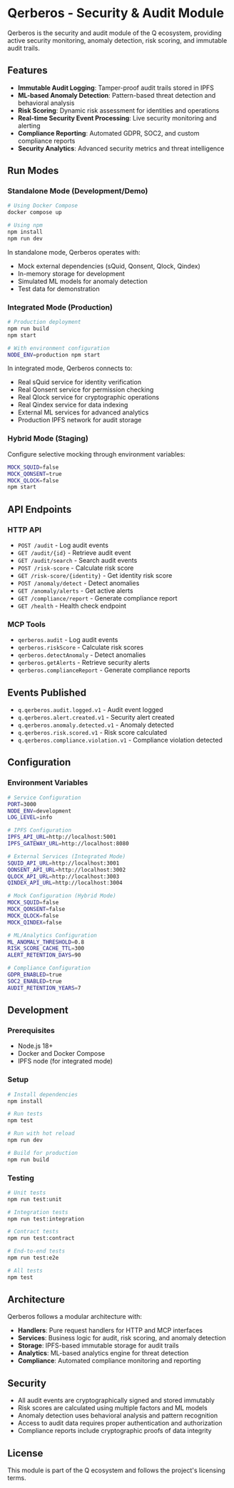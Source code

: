 # Qerberos - Security & Audit Module

Qerberos is the security and audit module of the Q ecosystem, providing active security monitoring, anomaly detection, risk scoring, and immutable audit trails.

## Features

- **Immutable Audit Logging**: Tamper-proof audit trails stored in IPFS
- **ML-based Anomaly Detection**: Pattern-based threat detection and behavioral analysis
- **Risk Scoring**: Dynamic risk assessment for identities and operations
- **Real-time Security Event Processing**: Live security monitoring and alerting
- **Compliance Reporting**: Automated GDPR, SOC2, and custom compliance reports
- **Security Analytics**: Advanced security metrics and threat intelligence

## Run Modes

### Standalone Mode (Development/Demo)

```bash
# Using Docker Compose
docker compose up

# Using npm
npm install
npm run dev
```

In standalone mode, Qerberos operates with:
- Mock external dependencies (sQuid, Qonsent, Qlock, Qindex)
- In-memory storage for development
- Simulated ML models for anomaly detection
- Test data for demonstration

### Integrated Mode (Production)

```bash
# Production deployment
npm run build
npm start

# With environment configuration
NODE_ENV=production npm start
```

In integrated mode, Qerberos connects to:
- Real sQuid service for identity verification
- Real Qonsent service for permission checking
- Real Qlock service for cryptographic operations
- Real Qindex service for data indexing
- External ML services for advanced analytics
- Production IPFS network for audit storage

### Hybrid Mode (Staging)

Configure selective mocking through environment variables:
```bash
MOCK_SQUID=false
MOCK_QONSENT=true
MOCK_QLOCK=false
npm start
```

## API Endpoints

### HTTP API

- `POST /audit` - Log audit events
- `GET /audit/{id}` - Retrieve audit event
- `GET /audit/search` - Search audit events
- `POST /risk-score` - Calculate risk score
- `GET /risk-score/{identity}` - Get identity risk score
- `POST /anomaly/detect` - Detect anomalies
- `GET /anomaly/alerts` - Get active alerts
- `GET /compliance/report` - Generate compliance report
- `GET /health` - Health check endpoint

### MCP Tools

- `qerberos.audit` - Log audit events
- `qerberos.riskScore` - Calculate risk scores
- `qerberos.detectAnomaly` - Detect anomalies
- `qerberos.getAlerts` - Retrieve security alerts
- `qerberos.complianceReport` - Generate compliance reports

## Events Published

- `q.qerberos.audit.logged.v1` - Audit event logged
- `q.qerberos.alert.created.v1` - Security alert created
- `q.qerberos.anomaly.detected.v1` - Anomaly detected
- `q.qerberos.risk.scored.v1` - Risk score calculated
- `q.qerberos.compliance.violation.v1` - Compliance violation detected

## Configuration

### Environment Variables

```bash
# Service Configuration
PORT=3000
NODE_ENV=development
LOG_LEVEL=info

# IPFS Configuration
IPFS_API_URL=http://localhost:5001
IPFS_GATEWAY_URL=http://localhost:8080

# External Services (Integrated Mode)
SQUID_API_URL=http://localhost:3001
QONSENT_API_URL=http://localhost:3002
QLOCK_API_URL=http://localhost:3003
QINDEX_API_URL=http://localhost:3004

# Mock Configuration (Hybrid Mode)
MOCK_SQUID=false
MOCK_QONSENT=false
MOCK_QLOCK=false
MOCK_QINDEX=false

# ML/Analytics Configuration
ML_ANOMALY_THRESHOLD=0.8
RISK_SCORE_CACHE_TTL=300
ALERT_RETENTION_DAYS=90

# Compliance Configuration
GDPR_ENABLED=true
SOC2_ENABLED=true
AUDIT_RETENTION_YEARS=7
```

## Development

### Prerequisites

- Node.js 18+
- Docker and Docker Compose
- IPFS node (for integrated mode)

### Setup

```bash
# Install dependencies
npm install

# Run tests
npm test

# Run with hot reload
npm run dev

# Build for production
npm run build
```

### Testing

```bash
# Unit tests
npm run test:unit

# Integration tests
npm run test:integration

# Contract tests
npm run test:contract

# End-to-end tests
npm run test:e2e

# All tests
npm test
```

## Architecture

Qerberos follows a modular architecture with:

- **Handlers**: Pure request handlers for HTTP and MCP interfaces
- **Services**: Business logic for audit, risk scoring, and anomaly detection
- **Storage**: IPFS-based immutable storage for audit trails
- **Analytics**: ML-based analytics engine for threat detection
- **Compliance**: Automated compliance monitoring and reporting

## Security

- All audit events are cryptographically signed and stored immutably
- Risk scores are calculated using multiple factors and ML models
- Anomaly detection uses behavioral analysis and pattern recognition
- Access to audit data requires proper authentication and authorization
- Compliance reports include cryptographic proofs of data integrity

## License

This module is part of the Q ecosystem and follows the project's licensing terms.